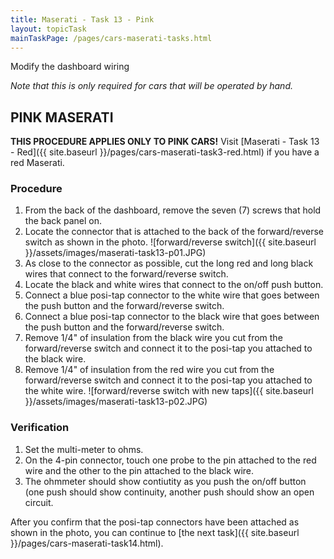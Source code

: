 ```yaml
--- 
title: Maserati - Task 13 - Pink
layout: topicTask
mainTaskPage: /pages/cars-maserati-tasks.html
---
```


Modify the dashboard wiring

_Note that this is only required for cars that will be operated by hand._

## PINK MASERATI

**THIS PROCEDURE APPLIES ONLY TO PINK CARS!**
Visit [Maserati - Task 13 - Red]({{ site.baseurl }}/pages/cars-maserati-task3-red.html) if you have a red Maserati.


### Procedure

1. From the back of the dashboard, remove the seven (7) screws that hold the back panel on.
2. Locate the connector that is attached to the back of the forward/reverse switch as shown in the photo.
![forward/reverse switch]({{ site.baseurl }}/assets/images/maserati-task13-p01.JPG)
3. As close to the connector as possible, cut the long red and long black wires that connect to the forward/reverse switch.
4. Locate the black and white wires that connect to the on/off push button.
5. Connect a blue posi-tap connector to the white wire that goes between the push button and the forward/reverse switch.
6. Connect a blue posi-tap connector to the black wire that goes between the push button and the forward/reverse switch.
7. Remove 1/4" of insulation from the black wire you cut from the forward/reverse switch and connect it to the posi-tap you attached to the black wire.
8. Remove 1/4" of insulation from the red wire you cut from the forward/reverse switch and connect it to the posi-tap you attached to the white wire.
![forward/reverse switch with new taps]({{ site.baseurl }}/assets/images/maserati-task13-p02.JPG)

### Verification

1. Set the multi-meter to ohms.
2. On the 4-pin connector, touch one probe to the pin attached to the red wire and the other to the pin attached to the black wire.
3. The ohmmeter should show contiutity as you push the on/off button (one push should show continuity, another push should show an open circuit.

After you confirm that the posi-tap connectors have been attached as shown in the photo, you can continue to [the next task]({{ site.baseurl }}/pages/cars-maserati-task14.html).
